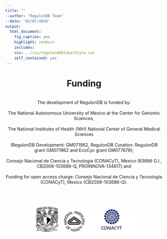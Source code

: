 ```yaml
---
title: ""
--author: "RegulonDB Team"
--date: '02/07/2020'
output:
  html_document:
    fig_caption: yes
    highlight: zenburn
    includes:
    css: ../css/regulondbGlobalStyle.css
    self_contained: yes
---
```


<div style="text-align: center"> 
<h1>Funding</h1><br>
</div>


<div style="text-align: center"> 
The development of RegulonDB is funded by:<br><br>
</div>
<div style="text-align: center"> 
   The National Autonomous University of Mexico at the Center for Genomic Sciences,<br><br>
</div>
<div style="text-align: center"> 
  The National Institutes of Health (NIH) National Center of General Medical Sciences <br><br>
(RegulonDB Development: GM071962, RegulonDB Curation: RegulonDB grant GM071962 and EcoCyc grant GM077678); <br><br>
</div>
<div style="text-align: center"> 
  Consejo Nacional de Ciencia y Tecnologia (CONACyT), Mexico (83686 G.I., CB2008-103686-Q, PROINNOVA-134817) and<br><br>
</div>
<div style="text-align: center"> 
  Funding for open access charge: Consejo Nacional de Ciencia y Tecnologia (CONACyT), Mexico (CB2008-103686-Q).
</div>

<br><br>
<div style="text-align: center">
<img src="./funding-of-regulondb-images/unam_logo.gif" style="zoom:160%;" />
<img src="./funding-of-regulondb-images/nihlogo.gif" style="zoom:130%;" />
<img src="./funding-of-regulondb-images/conacytlogo.gif" style="zoom:50%;" />
</div>

